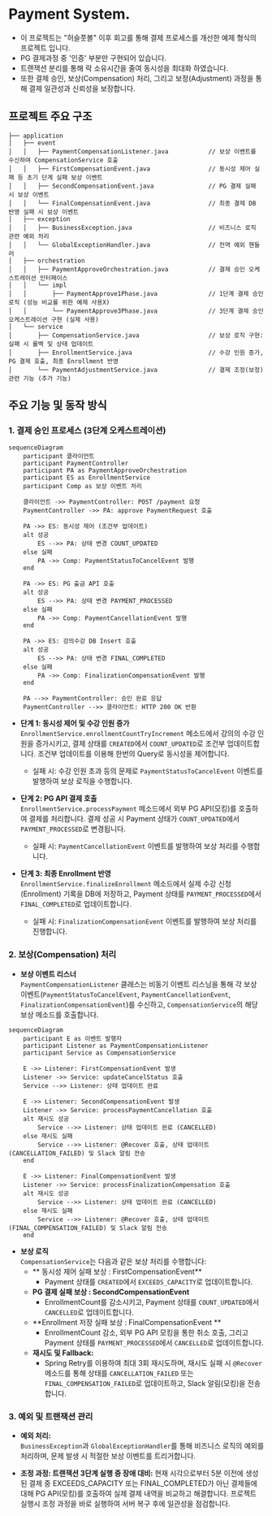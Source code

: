 # Payment System.

- 이 프로젝트는 "허슬풋볼" 이후 회고를 통해 결제 프로세스를 개선한 예제 형식의 프로젝트 입니다.
- PG 결제과정 중 '인증' 부분만 구현되어 있습니다.
- 트랜잭션 분리를 통해 락 소유시간을 줄여 동시성을 최대화 하였습니다.
- 또한 결제 승인, 보상(Compensation) 처리, 그리고 보정(Adjustment) 과정을 통해 결제 일관성과 신뢰성을 보장합니다.

## 프로젝트 주요 구조

```
├── application
│   ├── event
│   │   ├── PaymentCompensationListener.java           // 보상 이벤트를 수신하여 CompensationService 호출
│   │   ├── FirstCompensationEvent.java                // 동시성 제어 실패 등 초기 단계 실패 보상 이벤트
│   │   ├── SecondCompensationEvent.java               // PG 결제 실패 시 보상 이벤트
│   │   └── FinalCompensationEvent.java                // 최종 결제 DB 반영 실패 시 보상 이벤트
│   ├── exception
│   │   ├── BusinessException.java                     // 비즈니스 로직 관련 예외 처리
│   │   └── GlobalExceptionHandler.java                // 전역 예외 핸들러
│   ├── orchestration
│   │   ├── PaymentApproveOrchestration.java           // 결제 승인 오케스트레이션 인터페이스
│   │   └── impl
│   │       ├── PaymentApprove1Phase.java              // 1단계 결제 승인 로직 (성능 비교를 위한 예제 사용X)
│   │       └── PaymentApprove3Phase.java              // 3단계 결제 승인 오케스트레이션 구현 (실제 사용)
│   └── service
│       ├── CompensationService.java                   // 보상 로직 구현: 실패 시 롤백 및 상태 업데이트
│       ├── EnrollmentService.java                     // 수강 인원 증가, PG 결제 호출, 최종 Enrollment 반영
│       └── PaymentAdjustmentService.java              // 결제 조정(보정) 관련 기능 (추가 기능)
```

## 주요 기능 및 동작 방식

### 1. 결제 승인 프로세스 (3단계 오케스트레이션)
```mermaid
sequenceDiagram
    participant 클라이언트
    participant PaymentController
    participant PA as PaymentApproveOrchestration
    participant ES as EnrollmentService
    participant Comp as 보상 이벤트 처리

    클라이언트 ->> PaymentController: POST /payment 요청
    PaymentController ->> PA: approve PaymentRequest 호출

    PA ->> ES: 동시성 제어 (조건부 업데이트)
    alt 성공
        ES -->> PA: 상태 변경 COUNT_UPDATED
    else 실패
        PA ->> Comp: PaymentStatusToCancelEvent 발행
    end

    PA ->> ES: PG 출금 API 호출
    alt 성공
        ES -->> PA: 상태 변경 PAYMENT_PROCESSED
    else 실패
        PA ->> Comp: PaymentCancellationEvent 발행
    end

    PA ->> ES: 강의수강 DB Insert 호출
    alt 성공
        ES -->> PA: 상태 변경 FINAL_COMPLETED
    else 실패
        PA ->> Comp: FinalizationCompensationEvent 발행
    end

    PA -->> PaymentController: 승인 완료 응답
    PaymentController -->> 클라이언트: HTTP 200 OK 반환

```
- **단계 1: 동시성 제어 및 수강 인원 증가**  
  `EnrollmentService.enrollmentCountTryIncrement` 메소드에서 강의의 수강 인원을 증가시키고, 결제 상태를 `CREATED`에서 `COUNT_UPDATED`로 조건부 업데이트합니다.
  조건부 업데이트를 이용해 한번의 Query로 동시성을 제어합니다. 
  - 실패 시: 수강 인원 초과 등의 문제로 `PaymentStatusToCancelEvent` 이벤트를 발행하여 보상 로직을 수행합니다.

- **단계 2: PG API 결제 호출**  
  `EnrollmentService.processPayment` 메소드에서 외부 PG API(모킹)를 호출하여 결제를 처리합니다. 결제 성공 시 Payment 상태가 `COUNT_UPDATED`에서 `PAYMENT_PROCESSED`로 변경됩니다.  
  - 실패 시: `PaymentCancellationEvent` 이벤트를 발행하여 보상 처리를 수행합니다.

- **단계 3: 최종 Enrollment 반영**  
  `EnrollmentService.finalizeEnrollment` 메소드에서 실제 수강 신청(Enrollment) 기록을 DB에 저장하고, Payment 상태를 `PAYMENT_PROCESSED`에서 `FINAL_COMPLETED`로 업데이트합니다.  
  - 실패 시: `FinalizationCompensationEvent` 이벤트를 발행하여 보상 처리를 진행합니다.

### 2. 보상(Compensation) 처리

- **보상 이벤트 리스너**  
  `PaymentCompensationListener` 클래스는 비동기 이벤트 리스닝을 통해 각 보상 이벤트(`PaymentStatusToCancelEvent`, `PaymentCancellationEvent`, `FinalizationCompensationEvent`)를 수신하고, `CompensationService`의 해당 보상 메소드를 호출합니다.

```mermaid
sequenceDiagram
    participant E as 이벤트 발행자
    participant Listener as PaymentCompensationListener
    participant Service as CompensationService

    E ->> Listener: FirstCompensationEvent 발생
    Listener ->> Service: updateCancelStatus 호출
    Service -->> Listener: 상태 업데이트 완료

    E ->> Listener: SecondCompensationEvent 발생
    Listener ->> Service: processPaymentCancellation 호출
    alt 재시도 성공
        Service -->> Listener: 상태 업데이트 완료 (CANCELLED)
    else 재시도 실패
        Service -->> Listener: @Recover 호출, 상태 업데이트 (CANCELLATION_FAILED) 및 Slack 알림 전송
    end

    E ->> Listener: FinalCompensationEvent 발생
    Listener ->> Service: processFinalizationCompensation 호출
    alt 재시도 성공
        Service -->> Listener: 상태 업데이트 완료 (CANCELLED)
    else 재시도 실패
        Service -->> Listener: @Recover 호출, 상태 업데이트 (FINAL_COMPENSATION_FAILED) 및 Slack 알림 전송
    end
```

- **보상 로직**  
  `CompensationService`는 다음과 같은 보상 처리를 수행합니다:
  - ** 동시성 제어 실패 보상 : FirstCompensationEvent**  
    - Payment 상태를 `CREATED`에서 `EXCEEDS_CAPACITY`로 업데이트합니다.
  - **PG 결제 실패 보상 : SecondCompensationEvent**  
    - EnrollmentCount를 감소시키고, Payment 상태를 `COUNT_UPDATED`에서 `CANCELLED`로 업데이트합니다.
  - **Enrollment 저장 실패 보상 : FinalCompensationEvent **  
    - EnrollmentCount 감소, 외부 PG API 모킹을 통한 취소 호출, 그리고 Payment 상태를 `PAYMENT_PROCESSED`에서 `CANCELLED`로 업데이트합니다.
  - **재시도 및 Fallback:**  
    - Spring Retry를 이용하여 최대 3회 재시도하며, 재시도 실패 시 `@Recover` 메소드를 통해 상태를 `CANCELLATION_FAILED` 또는 `FINAL_COMPENSATION_FAILED`로 업데이트하고, Slack 알림(모킹)을 전송합니다.

### 3. 예외 및 트랜잭션 관리

- **예외 처리:**  
  `BusinessException`과 `GlobalExceptionHandler`를 통해 비즈니스 로직의 예외를 처리하며, 문제 발생 시 적절한 보상 이벤트를 트리거합니다.

- **조정 과정: 트랜잭션 3단계 실행 중 장애 대비:**
  현재 시각으로부터 5분 이전에 생성된 결제 중 EXCEEDS_CAPACITY 또는 FINAL_COMPLETED가 아닌 결제들에 대해 PG API(모킹)를 호출하여 실제 결제 내역을 비교하고 해결합니다.
  프로젝트 실행시 조정 과정을 바로 실행하여 서버 복구 후에 일관성을 점검합니다.

